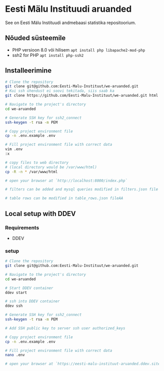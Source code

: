 # Eesti Mälu Instituudi aruanded

See on Eesti Mälu Instituudi andmebaasi statistika repositoorium.

## Nõuded süsteemile

- PHP versioon 8.0 või hilisem
    `apt install php libapache2-mod-php`
- ssh2 for PHP
    `apt install php-ssh2`


## Installeerimine

```sh
# Clone the repository
git clone git@github.com:Eesti-Malu-Instituut/we-aruanded.git
# Kui ssh ühendust ei soovi tekitada, siis saab ka
git clone https://github.com/Eesti-Malu-Instituut/we-aruanded.git html

# Navigate to the project's directory
cd we-aruanded

# Generate SSH key for ssh2_connect
ssh-keygen -t rsa -m PEM

# Copy project environment file
cp -n .env.example .env

# Fill project environment file with correct data
vim .env
:x

# copy files to web directory
# (local directory would be /var/www/html)
cp -R -n * /var/www/html

# open your browser at `http://localhost:8000/index.php`

# filters can be added and mysql queries modified in filters.json file

# table rows can be modified in table_rows.json fileAA
```

## Local setup with DDEV

### Requirements
* DDEV

### setup
```sh
# Clone the repository
git clone git@github.com:Eesti-Malu-Instituut/we-aruanded.git

# Navigate to the project's directory
cd we-aruanded

# Start DDEV container
ddev start

# ssh into DDEV container
ddev ssh

# Generate SSH key for ssh2_connect
ssh-keygen -t rsa -m PEM

# Add SSH public key to server ssh user authorized_keys

# Copy project environment file
cp -n .env.example .env

# Fill project environment file with correct data
nano .env

# open your browser at `https://eesti-malu-instituut-aruanded.ddev.site`
```